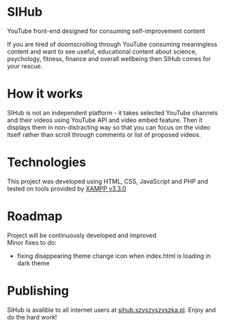 # SIHub
YouTube front-end designed for consuming self-improvement content

If you are tired of doomscrolling through YouTube consuming meaningless content and want to see useful, educational content about science, psychology, fitness, finance and overall wellbeing then SIHub comes for your rescue.

# How it works
SIHub is not an independent platform - it takes selected YouTube channels and their videos using YouTube API and video embed feature. Then it displays them in non-distracting way so that you can focus on the video itself rather than scroll through comments or list of proposed videos.

# Technologies
This project was developed using HTML, CSS, JavaScript and PHP and tested on tools provided by [XAMPP v3.3.0](https://www.apachefriends.org/)

# Roadmap
Project  will be continuously developed and improved<br>
Minor fixes to do:
  - fixing disappearing theme change icon when index.html is loading in dark theme

 # Publishing
SIHub is avalible to all internet users at [sihub.szyszyszyszka.pl](https://sihub.szyszyszyszka.pl). Enjoy and do the hard work!
